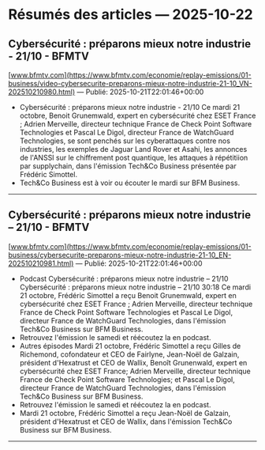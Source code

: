 # Résumés des articles — 2025-10-22

## Cybersécurité : préparons mieux notre industrie - 21/10 - BFMTV
[www.bfmtv.com](https://www.bfmtv.com/economie/replay-emissions/01-business/video-cybersecurite-preparons-mieux-notre-industrie-21-10_VN-202510210980.html) — Publié: 2025-10-21T22:01:46+00:00

- Cybersécurité : préparons mieux notre industrie - 21/10 Ce mardi 21 octobre, Benoit Grunemwald, expert en cybersécurité chez ESET France ; Adrien Merveille, directeur technique France de Check Point Software Technologies et Pascal Le Digol, directeur France de WatchGuard Technologies, se sont penchés sur les cyberattaques contre nos industries, les exemples de Jaguar Land Rover et Asahi, les annonces de l'ANSSI sur le chiffrement post quantique, les attaques à répétitiion par supplychain, dans l'émission Tech&Co Business présentée par Frédéric Simottel.
- Tech&Co Business est à voir ou écouter le mardi sur BFM Business.

---

## Cybersécurité : préparons mieux notre industrie – 21/10 - BFMTV
[www.bfmtv.com](https://www.bfmtv.com/economie/replay-emissions/01-business/cybersecurite-preparons-mieux-notre-industrie-21-10_EN-202510210981.html) — Publié: 2025-10-21T22:01:46+00:00

- Podcast Cybersécurité : préparons mieux notre industrie – 21/10 Cybersécurité : préparons mieux notre industrie – 21/10 30:18 Ce mardi 21 octobre, Frédéric Simottel a reçu Benoit Grunemwald, expert en cybersécurité chez ESET France ; Adrien Merveille, directeur technique France de Check Point Software Technologies et Pascal Le Digol, directeur France de WatchGuard Technologies, dans l'émission Tech&Co Business sur BFM Business.
- Retrouvez l'émission le samedi et réécoutez la en podcast.
- Autres épisodes Mardi 21 octobre, Frédéric Simottel a reçu Gilles de Richemond, cofondateur et CEO de Fairlyne, Jean-Noël de Galzain, président d'Hexatrust et CEO de Wallix, Benoît Grunenwald, expert en cybersécurité chez ESET France; Adrien Merveille, directeur technique France de Check Point Software Technologies; et Pascal Le Digol, directeur France de WatchGuard Technologies, dans l'émission Tech&Co Business sur BFM Business.
- Retrouvez l'émission le samedi et réécoutez la en podcast.
- Mardi 21 octobre, Frédéric Simottel a reçu Jean-Noël de Galzain, président d'Hexatrust et CEO de Wallix, dans l'émission Tech&Co Business sur BFM Business.

---

